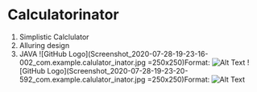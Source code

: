 # Calculatorinator
1. Simplistic Calclulator
1. Alluring design
1. JAVA
![GitHub Logo](Screenshot_2020-07-28-19-23-16-002_com.example.calulator_inator.jpg =250x250)Format: ![Alt Text](url)
![GitHub Logo](Screenshot_2020-07-28-19-23-20-592_com.example.calulator_inator.jpg =250x250)Format: ![Alt Text](url)
